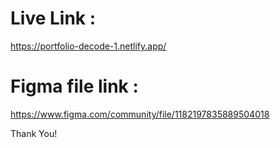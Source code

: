 # Live Link : 
https://portfolio-decode-1.netlify.app/

# Figma file link :
https://www.figma.com/community/file/1182197835889504018

Thank You!
